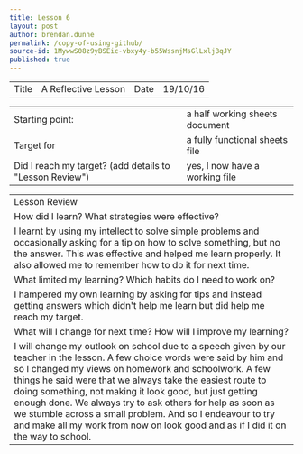 ```yaml
---
title: Lesson 6
layout: post
author: brendan.dunne
permalink: /copy-of-using-github/
source-id: 1MywwS08z9yBSEic-vbxy4y-b55WssnjMsGlLxljBqJY
published: true
---
```

<table>
  <tr>
    <td>Title</td>
    <td>A Reflective Lesson</td>
    <td>Date</td>
    <td>19/10/16</td>
  </tr>
</table>


<table>
  <tr>
    <td>Starting point:</td>
    <td>a half working sheets document</td>
  </tr>
  <tr>
    <td>Target for </td>
    <td>a fully functional sheets file</td>
  </tr>
  <tr>
    <td>Did I reach my target? 
(add details to "Lesson Review")</td>
    <td> yes, I now have a working file</td>
  </tr>
</table>


<table>
  <tr>
    <td>Lesson Review</td>
  </tr>
  <tr>
    <td>How did I learn? What strategies were effective? </td>
  </tr>
  <tr>
    <td>I learnt by using my intellect to solve simple problems and occasionally asking for a tip on how to solve something, but no the answer. This was effective and helped me learn properly. It also allowed me to remember how to do it for next time.</td>
  </tr>
  <tr>
    <td>What limited my learning? Which habits do I need to work on? </td>
  </tr>
  <tr>
    <td>I hampered my own learning by asking for tips and instead getting answers which didn't help me learn but did help me reach my target.</td>
  </tr>
  <tr>
    <td>What will I change for next time? How will I improve my learning?</td>
  </tr>
  <tr>
    <td>I will change my outlook on school due to a speech given by our teacher in the lesson. A few choice words were said by him and so I changed my views on homework and schoolwork. A few things he said were that we always take the easiest route to doing something, not making it look good, but just getting enough done. We always try to ask others for help as soon as we stumble across a small problem. And so I endeavour to try and make all my work from now on look good and as if I did it on the way to school.</td>
  </tr>
</table>


